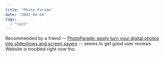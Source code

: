 ```yaml
---
title: "Photo Parade"
date: "2003-04-04"
tags: 
  - "tech"
---
```


Recommended by a friend -- [PhotoParade: easily turn your digital photos into slideshows and screen savers](http://www.photoparade.com/ "PhotoParade: easily turn your digital photos into slideshows and screen savers") -- seems to get good user reviews. Website is troubled right now tho.
